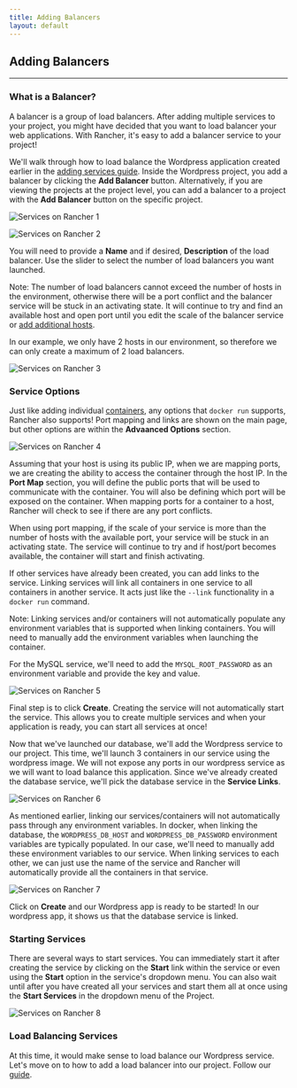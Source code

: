 ```yaml
---
title: Adding Balancers
layout: default
---
```


## Adding Balancers
---


### What is a Balancer?

A balancer is a group of load balancers. After adding multiple services to your project, you might have decided that you want to load balancer your web applications. With Rancher, it's easy to add a balancer service to your project! 

We'll walk through how to load balance the Wordpress application created earlier in the [adding services guide]({{site.baseurl}}/docs/services/projects/adding-services/). Inside the Wordpress project, you add a balancer by clicking the **Add Balancer** button. Alternatively, if you are viewing the projects at the project level, you can add a balancer to a project with the **Add Balancer** button on the specific project. 

![Services on Rancher 1]({{site.baseurl}}/img/rancher_add_balancers_1.png)

![Services on Rancher 2]({{site.baseurl}}/img/rancher_add_balancers_2.png)

You will need to provide a **Name** and if desired, **Description** of the load balancer. Use the slider to select the number of load balancers you want launched. 

Note: The number of load balancers cannot exceed the number of hosts in the environment, otherwise there will be a port conflict and the balancer service will be stuck in an activating state. It will continue to try and find an available host and open port until you edit the scale of the balancer service or [add additional hosts]({{site.baseurl}}/infrastructure/hosts/). 

In our example, we only have 2 hosts in our environment, so therefore we can only create a maximum of 2 load balancers.

![Services on Rancher 3]({{site.baseurl}}/img/rancher_add_services_3.png)

### Service Options

Just like adding individual [containers]({{site.baseurl}}/docs/infrastructure/containers/), any options that `docker run` supports, Rancher also supports! Port mapping and links are shown on the main page, but other options are within the **Advaanced Options** section.

![Services on Rancher 4]({{site.baseurl}}/img/rancher_add_services_4.png)

Assuming that your host is using its public IP, when we are mapping ports, we are creating the ability to access the container through the host IP. In the **Port Map** section, you will define the public ports that will be used to communicate with the container. You will also be defining which port will be exposed on the container. When mapping ports for a container to a host, Rancher will check to see if there are any port conflicts. 

When using port mapping, if the scale of your service is more than the number of hosts with the available port, your service will be stuck in an activating state. The service will continue to try and if host/port becomes available, the container will start and finish activating.

If other services have already been created, you can add links to the service. Linking services will link all containers in one service to all containers in another service. It acts just like the `--link` functionality in a `docker run` command. 

Note: Linking services and/or containers will not automatically populate any environment variables that is supported when linking containers. You will need to manually add the environment variables when launching the container. 

For the MySQL service, we'll need to add the `MYSQL_ROOT_PASSWORD` as an environment variable and provide the key and value.

![Services on Rancher 5]({{site.baseurl}}/img/rancher_add_services_5.png)

Final step is to click **Create**. Creating the service will not automatically start the service. This allows you to create multiple services and when your application is ready, you can start all services at once!

Now that we've launched our database, we'll add the Wordpress service to our project. This time, we'll launch 3 containers in our service using the wordpress image. We will not expose any ports in our wordpress service as we will want to load balance this application. Since we've already created the database service, we'll pick the database service in the **Service Links**.

![Services on Rancher 6]({{site.baseurl}}/img/rancher_add_services_6.png)

As mentioned earlier, linking our services/containers will not automatically pass through any environment variables. In docker, when linking the database, the `WORDPRESS_DB_HOST` and `WORDPRESS_DB_PASSWORD` environment variables are typically populated. In our case, we'll need to manually add these environment variables to our service. When linking services to each other, we can just use the name of the service and Rancher will automatically provide all the containers in that service. 

![Services on Rancher 7]({{site.baseurl}}/img/rancher_add_services_7.png)

Click on **Create** and our Wordpress app is ready to be started! In our wordpress app, it shows us that the database service is linked. 


### Starting Services

There are several ways to start services. You can immediately start it after creating the service by clicking on the **Start** link within the service or even using the **Start** option in the service's dropdown menu. You can also wait until after you have created all your services and start them all at once using the **Start Services** in the dropdown menu of the Project. 

![Services on Rancher 8]({{site.baseurl}}/img/rancher_add_services_8.png)


### Load Balancing Services

At this time, it would make sense to load balance our Wordpress service. Let's move on to how to add a load balancer into our project. Follow our [guide]({{site.baseurl}}/docs/services/projects/adding-balancers/).









